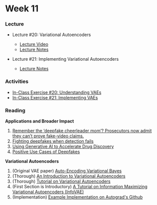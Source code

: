 # Week 11

### Lecture
- Lecture #20: Variational Autoencoders
  - [Lecture Video](https://youtu.be/OWLty1YvMn4)
  - [Lecture Notes](https://github.com/onefishy/am207/blob/master/Lectures/lecture_20_notes.ipynb)

- Lecture #21: Implementing Variational Autoencoders
  - [Lecture Notes](https://github.com/onefishy/am207/blob/master/Lectures/lecture_21_notes.ipynb)

### Activities
- [In-Class Exercise #20: Understanding VAEs](https://deepnote.com/workspace/weiwei-pan-2902decb-902f-40cc-9fa6-af2e3f31f15b/project/AM207Fall202120-Understandign-VAEs-53da2dc6-d4fa-4d39-b875-7ffa2a83d267)
- [In-Class Exercise #21: Implementing VAEs](https://deepnote.com/workspace/weiwei-pan-2902decb-902f-40cc-9fa6-af2e3f31f15b/project/AM207Fall202121-Implementing-VAEs-a740d4f4-8cb8-4929-96da-13b7315870ce)

### Reading

**Applications and Broader Impact**

1.  [Remember the ‘deepfake cheerleader mom’? Prosecutors now admit they can’t prove fake-video claims.](https://www.washingtonpost.com/technology/2021/05/14/deepfake-cheer-mom-claims-dropped/)
2.  [Fighting deepfakes when detection fails](https://www.brookings.edu/research/fighting-deepfakes-when-detection-fails/)
3.  [Using Generative AI to Accelerate Drug Discovery](https://www.ibm.com/blogs/research/2020/06/accelerated-discovery/)
4.  [Positive Use Cases of Deepfakes](https://towardsdatascience.com/positive-use-cases-of-deepfakes-49f510056387)

**Variational Autoencoders**

1.  (Original VAE paper) [Auto-Encoding Variational Bayes](https://arxiv.org/pdf/1312.6114.pdf)
2.  (Thorough) [An Introduction to Variational Autoencoders](https://arxiv.org/pdf/1906.02691.pdf)
3.  (Thorough) [Tutorial on Variational Autoencoders](https://arxiv.org/pdf/1606.05908.pdf)
4.  [](https://arxiv.org/pdf/1606.05908.pdf)[](https://arxiv.org/pdf/1606.05908.pdf)(First Section is Introductory) [A Tutorial on Information Maximizing Variational Autoencoders (InfoVAE)](https://ermongroup.github.io/blog/a-tutorial-on-mmd-variational-autoencoders/)
5.  (Implementation) [Example Implementation on Autograd's Github](https://github.com/HIPS/autograd/blob/master/examples/variational_autoencoder.py)
